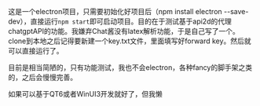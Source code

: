 这是一个electron项目，只需要初始化好项目后（npm install electron --save-dev），直接运行`npm start`即可启动项目。目的在于测试基于api2d的代理chatgptAPI的功能。我嫌弃Chat酱没有latex解析功能，于是自己写了一个。clone到本地之后记得要新建一个key.txt文件，里面填写好forward key。然后就可以直接运行了。

目前是相当简陋的，只有功能测试，我也不会electron，各种fancy的脚手架之类的，之后会慢慢完善。

如果可以基于QT6或者WinUI3开发就好了，但我懒

